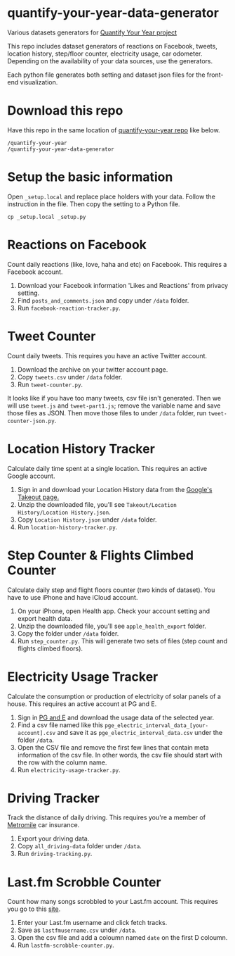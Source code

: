 # quantify-your-year-data-generator

Various datasets generators for [Quantify Your Year project](http://tany.kim/quantify-your-year)

This repo includes dataset generators of reactions on Facebook, tweets, location history, step/floor counter, electricity usage, car odometer. Depending on the availability of your data sources, use the generators.

Each python file generates both setting and dataset json files for the front-end visualization. 


# Download this repo

Have this repo in the same location of [quantify-your-year repo](https://github.com/tanykim/quantify-your-year) like below.
```
/quantify-your-year
/quantify-your-year-data-generator

```

# Setup the basic information

Open ```_setup.local``` and replace place holders with your data. Follow the instruction in the file.
Then copy the setting to a Python file.

```
cp _setup.local _setup.py
```

# Reactions on Facebook

Count daily reactions (like, love, haha and etc) on Facebook. This requires a Facebook account.

1. Download your Facebook information 'Likes and Reactions' from privacy setting. 
2. Find ```posts_and_comments.json``` and copy under ```/data``` folder.
3. Run ```facebook-reaction-tracker.py```.


# Tweet Counter

Count daily tweets. This requires you have an active Twitter account.

1. Download the archive on your twitter account page.
2. Copy ```tweets.csv``` under ```/data``` folder.
3. Run ```tweet-counter.py```.

It looks like if you have too many tweets, csv file isn't generated. Then we will use ```tweet.js``` and ```tweet-part1.js```; 
remove the variable name and save those files as JSON. Then move those files to under ```/data``` folder, run ```tweet-counter-json.py```.

# Location History Tracker

Calculate daily time spent at a single location. This requires an active Google account. 

1. Sign in and download your Location History data from the [Google's Takeout page.](https://takeout.google.com/settings/takeout)
2. Unzip the downloaded file, you'll see ```Takeout/Location History/Location History.json```.
3. Copy ```Location History.json``` under ```/data``` folder.
4. Run ```location-history-tracker.py```.

# Step Counter & Flights Climbed Counter

Calculate daily step and flight floors counter (two kinds of dataset). You have to use iPhone and have iCloud account.  

1. On your iPhone, open Health app. Check your account setting and export health data.
2. Unzip the downloaded file, you'll see ```apple_health_export``` folder.
3. Copy the folder under ```/data``` folder.
4. Run ```step_counter.py```. This will generate two sets of files (step count and flights climbed floors). 

# Electricity Usage Tracker

Calculate the consumption or production of electricity of solar panels of a house. This requires an active account at PG and E.

1. Sign in [PG and E](https://www.pge.com) and download the usage data of the selected year. 
2. Find a csv file named like this ```pge_electric_interval_data_[your-account].csv``` and save it as ```pge_electric_interval_data.csv``` under the folder ```/data```.
3. Open the CSV file and remove the first few lines that contain meta information of the csv file. In other words, the csv file should start with the row with the column name. 
4. Run ```electricity-usage-tracker.py```.

# Driving Tracker

Track the distance of daily driving. This requires you're a member of [Metromile](https://www.metromile.com) car insurance.

1. Export your driving data.
2. Copy ```all_driving-data``` folder under ```/data```.
3. Run ```driving-tracking.py```.

# Last.fm Scrobble Counter

Count how many songs scrobbled to your Last.fm account. This requires you go to this [site](https://benjaminbenben.com/lastfm-to-csv/).

1. Enter your Last.fm username and click fetch tracks.
2. Save as ```lastfmusername.csv``` under ```/data```.
3. Open the csv file and add a coloumn named ```date``` on the first D coloumn.
3. Run ```lastfm-scrobble-counter.py```.
